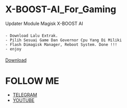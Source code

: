 # X-BOOST-AI_For_Gaming
Updater Module Magisk X-BOOST AI
###
```
- Download Lalu Extrak.
- Pilih Sesuai Game Dan Governor Cpu Yang Di Miliki
- Flash Dimagisk Manager, Reboot System. Done !!!
- enjoy 
```
####
[Download](https://github.com/KutuMobaa/X-BOOST-AI_For_Gaming/releases/tag/X-BOOST_AI)
#

# FOLLOW ME

* [TELEGRAM](https://t.me/kutu_Moba57)
* [YOUTUBE](https://youtube.com/@KutuMoba)
